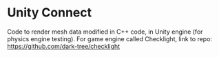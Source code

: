 # Unity Connect
Code to render mesh data modified in C++ code, in Unity engine (for physics engine testing). For game engine called Checklight, link to repo: https://github.com/dark-tree/checklight
